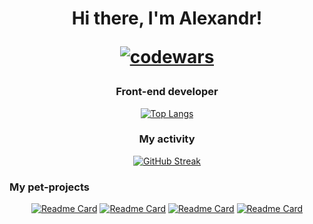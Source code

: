<h1 align="center">
  Hi there, I'm Alexandr!
  
  [![codewars](https://www.codewars.com/users/BawNer/badges/small)](https://www.codewars.com/users/BawNer) 
  
</h1> 



<h3 align="center">Front-end developer</h3>

<div align="center">
  
  [![Top Langs](https://github-readme-stats.vercel.app/api/top-langs/?username=anuraghazra&layout=compact)](https://github.com/anuraghazra/github-readme-stats)  

</div>

<h3 align="center">My activity</h3>

<div align="center">
 
[![GitHub Streak](https://github-readme-streak-stats.herokuapp.com/?user=DenverCoder1)](https://git.io/streak-stats)  

</div>

<h3>My pet-projects</h3>


<div align="center">

[![Readme Card](https://github-readme-stats.vercel.app/api/pin/?username=BawNer&repo=avem-server)](https://github.com/BawNer/avem-server)
[![Readme Card](https://github-readme-stats.vercel.app/api/pin/?username=BawNer&repo=car_racing)](https://github.com/BawNer/car_racing)
[![Readme Card](https://github-readme-stats.vercel.app/api/pin/?username=BawNer&repo=Avem)](https://github.com/BawNer/Avem)
[![Readme Card](https://github-readme-stats.vercel.app/api/pin/?username=BawNer&repo=bawner.github.io)](https://github.com/BawNer/bawner.github.io)  

</div>


